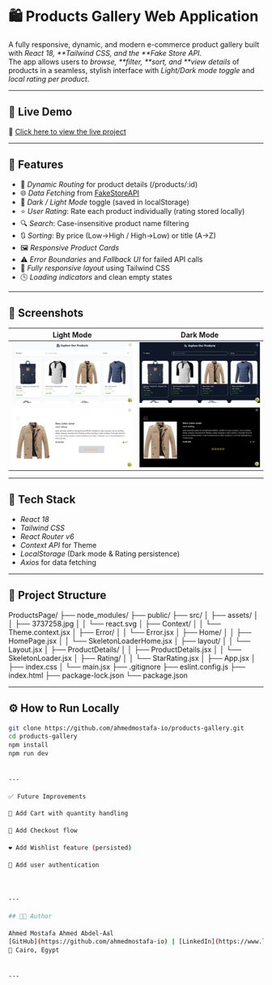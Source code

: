 # 🛍 Products Gallery Web Application

A fully responsive, dynamic, and modern e-commerce product gallery built with _React 18, **Tailwind CSS, and the **Fake Store API_.  
The app allows users to _browse, **filter, **sort, and \*\*view details_ of products in a seamless, stylish interface with _Light/Dark mode toggle_ and _local rating per product_.

---

## 🚀 Live Demo

🔗 [Click here to view the live project](https://your-live-demo-link.com)

---

## 🎯 Features

- 🔄 _Dynamic Routing_ for product details (/products/:id)
- 🌐 _Data Fetching_ from [FakeStoreAPI](https://fakestoreapi.com/products)
- 🎨 _Dark / Light Mode_ toggle (saved in localStorage)
- ⭐ _User Rating_: Rate each product individually (rating stored locally)
- 🔍 _Search_: Case-insensitive product name filtering
- 🔃 _Sorting_: By price (Low→High / High→Low) or title (A→Z)
- 🖼 _Responsive Product Cards_
- ⚠ _Error Boundaries_ and _Fallback UI_ for failed API calls
- 📱 _Fully responsive layout_ using Tailwind CSS
- 🕓 _Loading indicators_ and clean empty states

---

## 📸 Screenshots

| Light Mode                      | Dark Mode                         |
| ------------------------------- | --------------------------------- |
| ![light](./public/HomePage.png) | ![dark](./public/DarkHome.png)    |
| ![light](./public/light.png)    | ![dark](./public/DarkDetails.png) |

---

## 🧩 Tech Stack

- _React 18_
- _Tailwind CSS_
- _React Router v6_
- _Context API_ for Theme
- _LocalStorage_ (Dark mode & Rating persistence)
- _Axios_ for data fetching

---

## 🧠 Project Structure

ProductsPage/
├── node_modules/
├── public/
├── src/
│ ├── assets/
│ │ ├── 3737258.jpg
│ │ └── react.svg
│ ├── Context/
│ │ └── Theme.context.jsx
│ ├── Error/
│ │ └── Error.jsx
│ ├── Home/
│ │ ├── HomePage.jsx
│ │ └── SkeletonLoaderHome.jsx
│ ├── layout/
│ │ └── Layout.jsx
│ ├── ProductDetails/
│ │ ├── ProductDetails.jsx
│ │ └── SkeletonLoader.jsx
│ ├── Rating/
│ │ └── StarRating.jsx
│ ├── App.jsx
│ ├── index.css
│ └── main.jsx
├── .gitignore
├── eslint.config.js
├── index.html
├── package-lock.json
└── package.json

---

## ⚙ How to Run Locally

```bash
git clone https://github.com/ahmedmostafa-io/products-gallery.git
cd products-gallery
npm install
npm run dev


---

✅ Future Improvements

🛒 Add Cart with quantity handling

🧾 Add Checkout flow

❤ Add Wishlist feature (persisted)

🔐 Add user authentication



---

## 👨‍💻 Author

Ahmed Mostafa Ahmed Abdel-Aal
[GitHub](https://github.com/ahmedmostafa-io) | [LinkedIn](https://www.linkedin.com/in/ahmed-mostafa-582378373/)
📍 Cairo, Egypt


---
```

